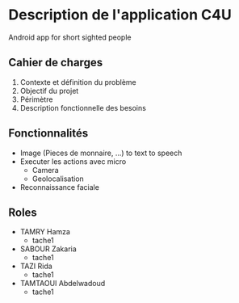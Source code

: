 # Description de l'application C4U
Android app for short sighted people

## Cahier de charges
1.  Contexte et définition du problème
2.  Objectif du projet
3.  Périmètre
4.  Description fonctionnelle des besoins

## Fonctionnalités
*   Image (Pieces de monnaire, ...) to text to speech
*   Executer les actions avec micro
    *   Camera
    *   Geolocalisation
*   Reconnaissance faciale

## Roles
*   TAMRY Hamza
    *   tache1
*   SABOUR Zakaria
    *   tache1
*   TAZI Rida
    *   tache1
*   TAMTAOUI Abdelwadoud
    *   tache1

